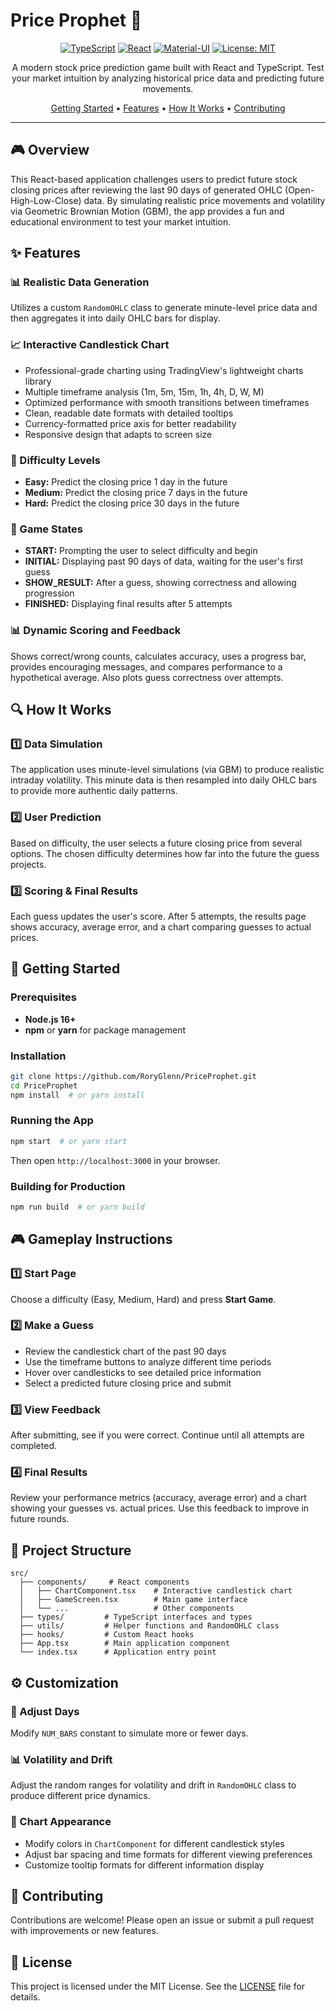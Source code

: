 # Price Prophet 🎯

<div align="center">

[![TypeScript](https://img.shields.io/badge/TypeScript-007ACC?style=for-the-badge&logo=typescript&logoColor=white)](https://www.typescriptlang.org/)
[![React](https://img.shields.io/badge/React-20232A?style=for-the-badge&logo=react&logoColor=61DAFB)](https://reactjs.org/)
[![Material-UI](https://img.shields.io/badge/Material--UI-0081CB?style=for-the-badge&logo=material-ui&logoColor=white)](https://mui.com/)
[![License: MIT](https://img.shields.io/badge/License-MIT-yellow.svg?style=for-the-badge)](https://opensource.org/licenses/MIT)

A modern stock price prediction game built with React and TypeScript. Test your market intuition by analyzing historical price data and predicting future movements.

[Getting Started](#getting-started) •
[Features](#features) •
[How It Works](#how-it-works) •
[Contributing](#contributing)

---

</div>

## 🎮 Overview

This React-based application challenges users to predict future stock closing prices after reviewing the last 90 days of generated OHLC (Open-High-Low-Close) data. By simulating realistic price movements and volatility via Geometric Brownian Motion (GBM), the app provides a fun and educational environment to test your market intuition.

## ✨ Features

### 📊 Realistic Data Generation

Utilizes a custom `RandomOHLC` class to generate minute-level price data and then aggregates it into daily OHLC bars for display.

### 📈 Interactive Candlestick Chart

- Professional-grade charting using TradingView's lightweight charts library
- Multiple timeframe analysis (1m, 5m, 15m, 1h, 4h, D, W, M)
- Optimized performance with smooth transitions between timeframes
- Clean, readable date formats with detailed tooltips
- Currency-formatted price axis for better readability
- Responsive design that adapts to screen size

### 🎯 Difficulty Levels

- **Easy:** Predict the closing price 1 day in the future
- **Medium:** Predict the closing price 7 days in the future
- **Hard:** Predict the closing price 30 days in the future

### 🎲 Game States

- **START:** Prompting the user to select difficulty and begin
- **INITIAL:** Displaying past 90 days of data, waiting for the user's first guess
- **SHOW_RESULT:** After a guess, showing correctness and allowing progression
- **FINISHED:** Displaying final results after 5 attempts

### 📊 Dynamic Scoring and Feedback

Shows correct/wrong counts, calculates accuracy, uses a progress bar, provides encouraging messages, and compares performance to a hypothetical average. Also plots guess correctness over attempts.

## 🔍 How It Works

### 1️⃣ Data Simulation

The application uses minute-level simulations (via GBM) to produce realistic intraday volatility. This minute data is then resampled into daily OHLC bars to provide more authentic daily patterns.

### 2️⃣ User Prediction

Based on difficulty, the user selects a future closing price from several options. The chosen difficulty determines how far into the future the guess projects.

### 3️⃣ Scoring & Final Results

Each guess updates the user's score. After 5 attempts, the results page shows accuracy, average error, and a chart comparing guesses to actual prices.

## 🚀 Getting Started

### Prerequisites

- **Node.js 16+**
- **npm** or **yarn** for package management

### Installation

```bash
git clone https://github.com/RoryGlenn/PriceProphet.git
cd PriceProphet
npm install  # or yarn install
```

### Running the App

```bash
npm start  # or yarn start
```

Then open `http://localhost:3000` in your browser.

### Building for Production

```bash
npm run build  # or yarn build
```

## 🎮 Gameplay Instructions

### 1️⃣ Start Page

Choose a difficulty (Easy, Medium, Hard) and press **Start Game**.

### 2️⃣ Make a Guess

- Review the candlestick chart of the past 90 days
- Use the timeframe buttons to analyze different time periods
- Hover over candlesticks to see detailed price information
- Select a predicted future closing price and submit

### 3️⃣ View Feedback

After submitting, see if you were correct. Continue until all attempts are completed.

### 4️⃣ Final Results

Review your performance metrics (accuracy, average error) and a chart showing your guesses vs. actual prices. Use this feedback to improve in future rounds.

## 📁 Project Structure

```
src/
  ├── components/     # React components
  │   ├── ChartComponent.tsx    # Interactive candlestick chart
  │   ├── GameScreen.tsx        # Main game interface
  │   └── ...                   # Other components
  ├── types/         # TypeScript interfaces and types
  ├── utils/         # Helper functions and RandomOHLC class
  ├── hooks/         # Custom React hooks
  ├── App.tsx        # Main application component
  └── index.tsx      # Application entry point
```

## ⚙️ Customization

### 📅 Adjust Days

Modify `NUM_BARS` constant to simulate more or fewer days.

### 📊 Volatility and Drift

Adjust the random ranges for volatility and drift in `RandomOHLC` class to produce different price dynamics.

### 🎨 Chart Appearance

- Modify colors in `ChartComponent` for different candlestick styles
- Adjust bar spacing and time formats for different viewing preferences
- Customize tooltip formats for different information display

## 🤝 Contributing

Contributions are welcome! Please open an issue or submit a pull request with improvements or new features.

## 📄 License

This project is licensed under the MIT License. See the [LICENSE](LICENSE) file for details.
